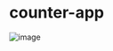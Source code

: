 # counter-app
![image](https://github.com/Ayushjhax/counter-app/assets/116433617/2e9614de-838a-4712-a7dd-5afb9da6cb2c)
